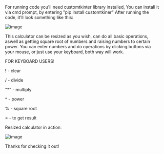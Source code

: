For running code you'll need customtkinter library installed, You can install it via cmd prompt, by entering "pip install customtkiner"
After running the code, it'll look something like this:

![image](https://user-images.githubusercontent.com/115483909/209318991-958524f2-a69c-48bd-a6c3-a20ece15b18a.png)

This calculator can be resized as you wish, can do all basic operations, aswell as getting square root of numbers and raising numbers to certain power. You can enter numbers and do operations by clicking buttons via your mouse, or just use your keyboard, both way will work.

FOR KEYBOARD USERS!

! - clear

/ - divide

"*" - multiply

^ - power

% - square root

= - to get result


Resized calculator in action:

![image](https://user-images.githubusercontent.com/115483909/209319919-6cebbe90-a59d-4986-a43b-d12133e32bda.png)

Thanks for checking it out!
